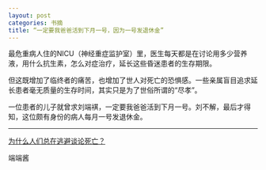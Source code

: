 ```yaml
---
layout: post
categories: 书摘
title: “一定要我爸爸活到下月一号，因为一号发退休金”
---
```


最危重病人住的NICU（神经重症监护室）里，医生每天都是在讨论用多少营养液，用什么抗生素，怎么对症治疗，延长这些昏迷患者的生存期限。

但这既增加了临终者的痛苦，也增加了世人对死亡的恐惧感。一些亲属盲目追求延长患者毫无质量的生存时间，其实只是为了世俗所谓的“尽孝”。

一位患者的儿子就曾求刘端褀，一定要我爸爸活到下月一号。刘不解，最后才得知，这位颇有身份的病人每月一号发退休金。

---

[为什么人们总在逃避谈论死亡？](https://mp.weixin.qq.com/s/UcaaapGCsgEZPKDPVa28tw)

端端酱

